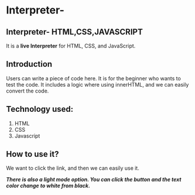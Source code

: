 # Interpreter-
## Interpreter- HTML,CSS,JAVASCRIPT
It is a **live Interpreter** for HTML, CSS, and JavaScript.  

## Introduction
Users can write a piece of code here. 
It is for the beginner who wants to test the code. It includes a logic where using innerHTML, and we can easily convert the code.
## Technology used:
1. HTML
2. CSS
3. Javascript
## How to use it?
We want to click the link, and then we can easily use it.

***There is also a light mode option. You can click the button and the text color change to white from black.***
